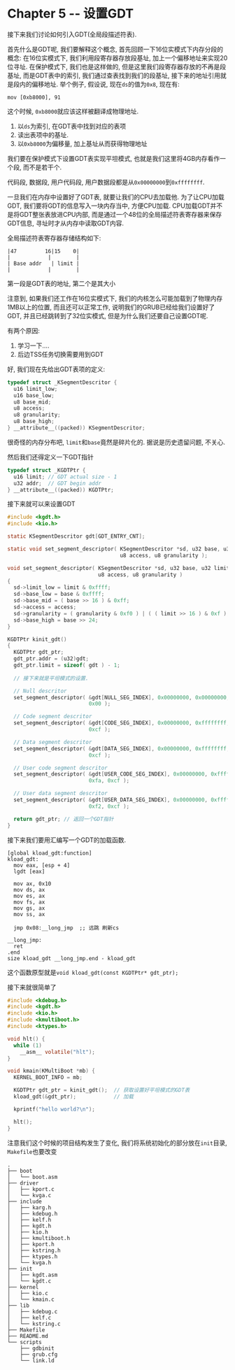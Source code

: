 # Chapter 5 -- 设置GDT

接下来我们讨论如何引入GDT(全局段描述符表).

首先什么是GDT呢, 我们要解释这个概念, 首先回顾一下16位实模式下内存分段的概念: 在16位实模式下, 我们利用段寄存器存放段基址, 加上一个偏移地址来实现20位寻址. 在保护模式下, 我们也是这样做的, 但是这里我们段寄存器存放的不再是段基址, 而是GDT表中的索引, 我们通过查表找到我们的段基址, 接下来的地址引用就是段内的偏移地址. 举个例子, 假设说, 现在`ds`的值为`0x8`, 现在有:

```assembly
mov [0xb8000], 91
```

这个时候, `0xb8000`就应该这样被翻译成物理地址.

1. 以`ds`为索引, 在GDT表中找到对应的表项
2. 读出表项中的基址.
3. 以`0xb8000`为偏移量, 加上基址从而获得物理地址

 我们要在保护模式下设置GDT表实现平坦模式, 也就是我们这里将4GB内存看作一个段, 而不是若干个.

代码段, 数据段, 用户代码段, 用户数据段都是从`0x00000000`到`0xffffffff`.

一旦我们在内存中设置好了GDT表, 就要让我们的CPU去加载他. 为了让CPU加载GDT, 我们要将GDT的信息写入一块内存当中, 方便CPU加载. CPU加载GDT并不是将GDT整张表放进CPU内部, 而是通过一个48位的全局描述符表寄存器来保存GDT信息, 寻址时才从内存中读取GDT内容.

全局描述符表寄存器存储结构如下:

```
|47         16|15    0|
|			 |        |
| Base addr   | limit |
|		     |        |
```

第一段是GDT表的地址, 第二个是其大小

注意到, 如果我们还工作在16位实模式下, 我们的内核怎么可能加载到了物理内存1MB以上的位置, 而且还可以正常工作, 说明我们的GRUB已经给我们设置好了GDT, 并且已经跳转到了32位实模式, 但是为什么我们还要自己设置GDT呢.

有两个原因:

1. 学习一下....
2. 后边TSS任务切换需要用到GDT



好, 我们现在先给出GDT表项的定义:

```c
typedef struct _KSegmentDescritor {
  u16 limit_low;
  u16 base_low;
  u8 base_mid;
  u8 access;
  u8 granularity;
  u8 base_high;
} __attribute__((packed)) KSegmentDescritor;
```

很奇怪的内存分布吧, `limit`和`base`竟然是碎片化的. 据说是历史遗留问题, 不关心.

然后我们还得定义一下GDT指针

```c
typedef struct _KGDTPtr {
  u16 limit; // GDT actual size - 1
  u32 addr;  // GDT begin addr
} __attribute__((packed)) KGDTPtr;
```

接下来就可以来设置GDT

```c
#include <kgdt.h>
#include <kio.h>

static KSegmentDescritor gdt[GDT_ENTRY_CNT];

static void set_segment_descriptor( KSegmentDescritor *sd, u32 base, u32 limit,
                                    u8 access, u8 granularity );

void set_segment_descriptor( KSegmentDescritor *sd, u32 base, u32 limit,
                             u8 access, u8 granularity )
{
  sd->limit_low = limit & 0xffff;
  sd->base_low = base & 0xffff;
  sd->base_mid = ( base >> 16 ) & 0xff;
  sd->access = access;
  sd->granularity = ( granularity & 0xf0 ) | ( ( limit >> 16 ) & 0xf );
  sd->base_high = base >> 24;
}

KGDTPtr kinit_gdt()
{
  KGDTPtr gdt_ptr;
  gdt_ptr.addr = (u32)gdt;
  gdt_ptr.limit = sizeof( gdt ) - 1;
   
  // 接下来就是平坦模式的设置.

  // Null descritor
  set_segment_descriptor( &gdt[NULL_SEG_INDEX], 0x00000000, 0x00000000, 0x00,
                          0x00 );

  // Code segment descritor
  set_segment_descriptor( &gdt[CODE_SEG_INDEX], 0x00000000, 0xffffffff, 0x9a,
                          0xcf );

  // Data segment descritor
  set_segment_descriptor( &gdt[DATA_SEG_INDEX], 0x00000000, 0xffffffff, 0x92,
                          0xcf );

  // User code segment descritor
  set_segment_descriptor( &gdt[USER_CODE_SEG_INDEX], 0x00000000, 0xffffffff,
                          0xfa, 0xcf );

  // User data segment descritor
  set_segment_descriptor( &gdt[USER_DATA_SEG_INDEX], 0x00000000, 0xffffffff,
                          0xf2, 0xcf );

  return gdt_ptr; // 返回一个GDT指针
}
```

接下来我们要用汇编写一个GDT的加载函数.

```assembly
[global kload_gdt:function]
kload_gdt:
  mov eax, [esp + 4]
  lgdt [eax]

  mov ax, 0x10
  mov ds, ax
  mov es, ax
  mov fs, ax
  mov gs, ax
  mov ss, ax

  jmp 0x08:__long_jmp  ;; 远跳 刷新cs

__long_jmp:
  ret
.end
size kload_gdt __long_jmp.end - kload_gdt
```

这个函数原型就是`void kload_gdt(const KGDTPtr* gdt_ptr);`

接下来就很简单了

```c
#include <kdebug.h>
#include <kgdt.h>
#include <kio.h>
#include <kmultiboot.h>
#include <ktypes.h>

void hlt() {
  while (1)
    __asm__ volatile("hlt");
}

void kmain(KMultiBoot *mb) {
  KERNEL_BOOT_INFO = mb;

  KGDTPtr gdt_ptr = kinit_gdt();  // 获取设置好平坦模式的GDT表
  kload_gdt(&gdt_ptr);            // 加载

  kprintf("hello world?\n");

  hlt();
}
```

注意我们这个时候的项目结构发生了变化, 我们将系统初始化的部分放在`init`目录, `Makefile`也要改变

```
.
├── boot
│   └── boot.asm
├── driver
│   ├── kport.c
│   └── kvga.c
├── include
│   ├── karg.h
│   ├── kdebug.h
│   ├── kelf.h
│   ├── kgdt.h
│   ├── kio.h
│   ├── kmultiboot.h
│   ├── kport.h
│   ├── kstring.h
│   ├── ktypes.h
│   └── kvga.h
├── init
│   ├── kgdt.asm
│   └── kgdt.c
├── kernel
│   ├── kio.c
│   └── kmain.c
├── lib
│   ├── kdebug.c
│   ├── kelf.c
│   └── kstring.c
├── Makefile
├── README.md
└── scripts
    ├── gdbinit
    ├── grub.cfg
    └── link.ld
```



